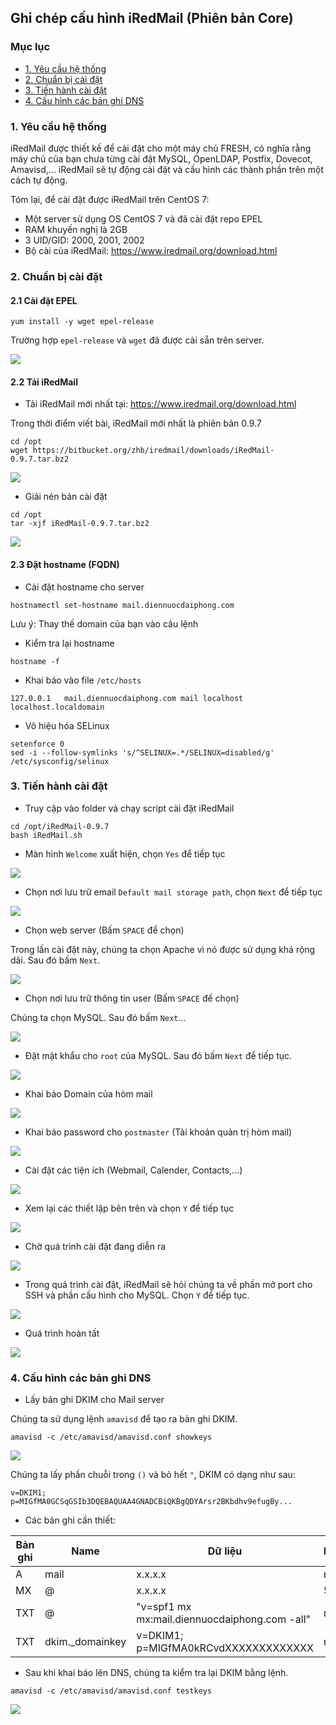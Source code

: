 ## Ghi chép cấu hình iRedMail (Phiên bản Core)

### Mục lục

- [1. Yêu cầu hệ thống](#1)
- [2. Chuẩn bị cài đặt](#2)
- [3. Tiến hành cài đặt](#3)
- [4. Cấu hình các bản ghi DNS](#4)

<a name="1"></a>

### 1. Yêu cầu hệ thống

iRedMail được thiết kế để cài đặt cho một máy chủ FRESH, có nghĩa rằng máy chủ của bạn chưa từng cài đặt MySQL, OpenLDAP, Postfix, Dovecot, Amavisd,... iRedMail sẽ tự động cài đặt và cấu hình các thành phần trên một cách tự động.

Tóm lại, để cài đặt được iRedMail trên CentOS 7:

- Một server sử dụng OS CentOS 7 và đã cài đặt repo EPEL
- RAM khuyến nghị là 2GB
- 3 UID/GID: 2000, 2001, 2002
- Bộ cài của iRedMail: https://www.iredmail.org/download.html

<a name="2"></a>

### 2. Chuẩn bị cài đặt

#### 2.1 Cài đặt EPEL

```
yum install -y wget epel-release
```

Trường hợp `epel-release` và `wget` đã được cài sẵn trên server.

<img src="/images/ired-epel.png" />

#### 2.2 Tải iRedMail

- Tải iRedMail mới nhất tại: https://www.iredmail.org/download.html

Trong thời điểm viết bài, iRedMail mới nhất là phiên bản 0.9.7

```
cd /opt
wget https://bitbucket.org/zhb/iredmail/downloads/iRedMail-0.9.7.tar.bz2
```

<img src="/images/ired-download.png" />

- Giải nén bản cài đặt

```
cd /opt
tar -xjf iRedMail-0.9.7.tar.bz2
```

<img src="/images/ired-extract.png" />

#### 2.3 Đặt hostname (FQDN)

- Cài đặt hostname cho server

```
hostnamectl set-hostname mail.diennuocdaiphong.com
```

Lưu ý: Thay thế domain của bạn vào câu lệnh

- Kiểm tra lại hostname

```
hostname -f
```

- Khai báo vào file `/etc/hosts`

```
127.0.0.1   mail.diennuocdaiphong.com mail localhost localhost.localdomain
```

- Vô hiệu hóa SELinux

```
setenforce 0
sed -i --follow-symlinks 's/^SELINUX=.*/SELINUX=disabled/g' /etc/sysconfig/selinux
```

<a name="3"></a>
### 3. Tiến hành cài đặt

- Truy cập vào folder và chạy script cài đặt iRedMail

```
cd /opt/iRedMail-0.9.7
bash iRedMail.sh
```
- Màn hình `Welcome` xuất hiện, chọn `Yes` để tiếp tục

<img src="/images/ired-welcome.png" />

- Chọn nơi lưu trữ email `Default mail storage path`, chọn `Next` để tiếp tục

<img src="/images/ired-store.png" />

- Chọn web server (Bấm `SPACE` để chọn) 

Trong lần cài đặt này, chúng ta chọn Apache vì nó được sử dụng khá rộng dãi. Sau đó bấm `Next`.

<img src="/images/ired-web-server.png" />

- Chọn nơi lưu trữ thông tin user (Bấm `SPACE` để chọn) 

Chúng ta chọn MySQL. Sau đó bấm `Next`...

<img src="/images/ired-database.png" />

- Đặt mật khẩu cho `root` của MySQL. Sau đó bấm `Next` để tiếp tục.

<img src="/images/ired-mysql.png" />

- Khai báo Domain của hòm mail

<img src="/images/ired-domain.png" />

- Khai báo password cho `postmaster` (Tài khoản quản trị hòm mail)

<img src="/images/ired-postmaster.png" />

- Cài đặt các tiện ích (Webmail, Calender, Contacts,...)

<img src="/images/ired-ultis.png" />

- Xem lại các thiết lập bên trên và chọn `Y` để tiếp tục

<img src="/images/ired-summary.png" />

- Chờ quá trình cài đặt đang diễn ra

<img src="/images/ired-processing.png" />

- Trong quá trình cài đặt, iRedMail sẽ hỏi chúng ta về phần mở port cho SSH và phần cấu hình cho MySQL. Chọn `Y` để tiếp tục.

<img src="/images/ired-ssh-mysql.png" />

- Quá trình hoàn tất

<img src="/images/ired-final.png" />

<a name="4"></a>
### 4. Cấu hình các bản ghi DNS

- Lấy bản ghi DKIM cho Mail server

Chúng ta sử dụng lệnh `amavisd` để tạo ra bản ghi DKIM.

```
amavisd -c /etc/amavisd/amavisd.conf showkeys
```

<img src="/images/ired-dkim.png" />

Chúng ta lấy phần chuỗi trong `()` và bỏ hết `"`, DKIM có dạng như sau:

```
v=DKIM1; p=MIGfMA0GCSqGSIb3DQEBAQUAA4GNADCBiQKBgQDYArsr2BKbdhv9efugBy...
```

- Các bản ghi cần thiết:

Bản ghi | Name | Dữ liệu | Prority |
--|--|--|--|
A | mail |x.x.x.x | null |
MX | @ |x.x.x.x | 5 |
TXT | @ | "v=spf1 mx mx:mail.diennuocdaiphong.com -all" | null |
TXT | dkim._domainkey | v=DKIM1; p=MIGfMA0kRCvdXXXXXXXXXXXXX | null |

- Sau khi khai báo lên DNS, chúng ta kiểm tra lại DKIM bằng lệnh.

```
amavisd -c /etc/amavisd/amavisd.conf testkeys
```

<img src="/images/ired-dkim-test.png" />

